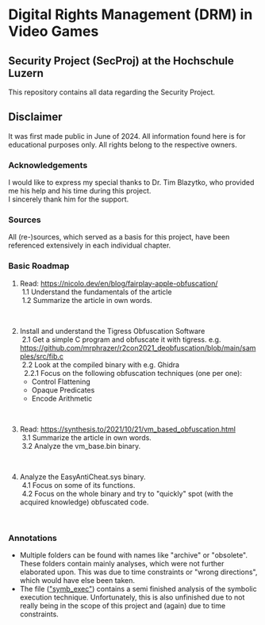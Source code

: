 # Digital Rights Management (DRM) in Video Games
## Security Project (SecProj) at the Hochschule Luzern
This repository contains all data regarding the Security Project.

## Disclaimer
It was first made public in June of 2024. All information found here is for educational purposes only. All rights belong to the respective owners.

### Acknowledgements
I would like to express my special thanks to Dr. Tim Blazytko, who provided me his help and his time during this project.<br>
I sincerely thank him for the support.  

### Sources
All (re-)sources, which served as a basis for this project, have been referenced extensively in each individual chapter. 

### Basic Roadmap
1. Read: https://nicolo.dev/en/blog/fairplay-apple-obfuscation/
<br>&nbsp;1.1 Understand the fundamentals of the article
<br>&nbsp;1.2 Summarize the article in own words.
<br>

2. Install and understand the Tigress Obfuscation Software
<br>&nbsp;2.1 Get a simple C program and obfuscate it with tigress. e.g. https://github.com/mrphrazer/r2con2021_deobfuscation/blob/main/samples/src/fib.c
<br>&nbsp;2.2 Look at the compiled binary with e.g. Ghidra
<br>&nbsp;&nbsp;2.2.1 Focus on the following obfuscation techniques (one per one):
    - Control Flattening
    - Opaque Predicates
    - Encode Arithmetic
<br>

3. Read: https://synthesis.to/2021/10/21/vm_based_obfuscation.html
<br>&nbsp;3.1 Summarize the article in own words.
<br>&nbsp;3.2 Analyze the vm_base.bin binary.
<br>

4. Analyze the EasyAntiCheat.sys binary.
<br>&nbsp;4.1 Focus on some of its functions.
<br>&nbsp;4.2 Focus on the whole binary and try to "quickly" spot (with the acquired knowledge) obfuscated code.
<br>

### Annotations
- Multiple folders can be found with names like "archive" or "obsolete". These folders contain mainly analyses, which were not further elaborated upon. This was due to time constraints or "wrong directions", which would have else been taken.
- The file (<a href="hslu_secproj/disasm_vm_obfuscators/symb_exec/analysis.md">"symb_exec"</a>) contains a semi finished analysis of the symbolic execution technique. Unfortunately, this is also unfinished due to not really being in the scope of this project and (again) due to time constraints.
